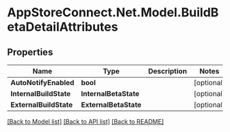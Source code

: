 # AppStoreConnect.Net.Model.BuildBetaDetailAttributes

## Properties

Name | Type | Description | Notes
------------ | ------------- | ------------- | -------------
**AutoNotifyEnabled** | **bool** |  | [optional] 
**InternalBuildState** | **InternalBetaState** |  | [optional] 
**ExternalBuildState** | **ExternalBetaState** |  | [optional] 

[[Back to Model list]](../README.md#documentation-for-models) [[Back to API list]](../README.md#documentation-for-api-endpoints) [[Back to README]](../README.md)

